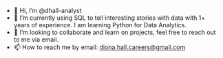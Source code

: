 - 👋 Hi, I’m @dhall-analyst
- 🌱 I’m currently using SQL to tell interesting stories with data with 1+ years of experience. I am learning Python for Data Analytics. 
- 💞️ I’m looking to collaborate and learn on projects, feel free to reach out to me via email.
- 📫 How to reach me by email: diona.hall.careers@gmail.com

<!---
dhall-analyst/dhall-analyst is a ✨ special ✨ repository because its `README.md` (this file) appears on your GitHub profile.
You can click the Preview link to take a look at your changes.
--->
